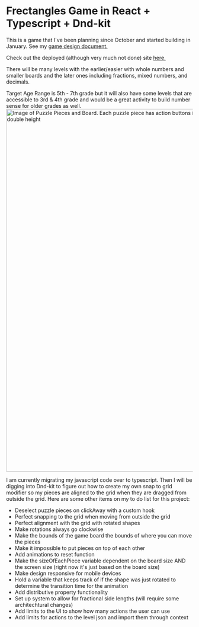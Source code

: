 # Frectangles Game in React + Typescript + Dnd-kit

This is a game that I've been planning since October and started building in January. See my [game design document.](https://docs.google.com/document/d/19n_Eb5vXucGJNiwmZuczLBsk5-oJEB7wVopWP7I0jtE/edit?usp=sharing)

Check out the deployed (although very much not done) site [here.](frectangles.netlify.app)
 

There will be many levels with the earlier/easier with whole numbers and smaller boards and the later ones including fractions, mixed numbers, and decimals. 

Target Age Range is 5th - 7th grade but it will also have some levels that are accessible to 3rd & 4th grade and would be a great activity to build number sense for older grades as well. 
<img width="979" alt="Image of Puzzle Pieces and Board. Each puzzle piece has action buttons including rotate, double width and halve height, and halve width and double height" src="https://github.com/user-attachments/assets/d77e651d-9ecb-4578-acfb-2f5a91934933" />


I am currently migrating my javascript code over to typescript. Then I will be digging into Dnd-kit to figure out how to create my own snap to grid modifier so my pieces are aligned to the grid when they are dragged from outside the grid. 
Here are some other items on my to do list for this project: 

- Deselect puzzle pieces on clickAway with a custom hook
- Perfect snapping to the grid when moving from outside the grid
- Perfect alignment with the grid with rotated shapes
- Make rotations always go clockwise
- Make the bounds of the game board the bounds of where you can move the pieces
- Make it impossible to put pieces on top of each other
- Add animations to reset function
- Make the sizeOfEachPiece variable dependent on the board size AND the screen size (right now it's just based on the board size)
- Make design responsive for mobile devices
- Hold a variable that keeps track of if the shape was just rotated to determine the transition time for the animation
- Add distributive property functionality
- Set up system to allow for fractional side lengths (will require some architechtural changes) 
- Add limits to the UI to show how many actions the user can use
- Add limits for actions to the level json and import them through context


